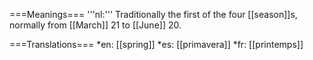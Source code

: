 ===Meanings===
'''nl:''' Traditionally the first of the four [[season]]s, normally from [[March]] 21 to [[June]] 20.

===Translations===
*en: [[spring]]
*es: [[primavera]]
*fr: [[printemps]]